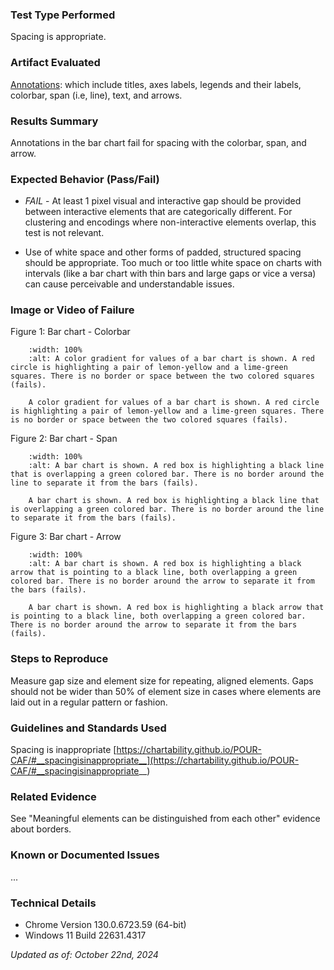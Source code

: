 ### Test Type Performed
Spacing is appropriate.

### Artifact Evaluated
[Annotations](https://docs.bokeh.org/en/latest/docs/user_guide/interaction.html): which include titles, axes labels, legends and their labels, colorbar, span (i.e, line), text, and arrows.

### Results Summary
Annotations in the bar chart fail for spacing with the colorbar, span, and arrow.

### Expected Behavior (Pass/Fail)
- *FAIL* - At least 1 pixel visual and interactive gap should be provided between interactive elements that are categorically different. For clustering and encodings where non-interactive elements overlap, this test is not relevant.

- Use of white space and other forms of padded, structured spacing should be appropriate. Too much or too little white space on charts with intervals (like a bar chart with thin bars and large gaps or vice a versa) can cause perceivable and understandable issues.

### Image or Video of Failure 
Figure 1: Bar chart - Colorbar
```{figure} ./assets/annotations_meaningful-elements_1.png
    :width: 100%
    :alt: A color gradient for values of a bar chart is shown. A red circle is highlighting a pair of lemon-yellow and a lime-green squares. There is no border or space between the two colored squares (fails).

    A color gradient for values of a bar chart is shown. A red circle is highlighting a pair of lemon-yellow and a lime-green squares. There is no border or space between the two colored squares (fails).
```

Figure 2: Bar chart - Span
```{figure} ./assets/annotations_meaningful-elements_2.png
    :width: 100%
    :alt: A bar chart is shown. A red box is highlighting a black line that is overlapping a green colored bar. There is no border around the line to separate it from the bars (fails).

    A bar chart is shown. A red box is highlighting a black line that is overlapping a green colored bar. There is no border around the line to separate it from the bars (fails).
```

Figure 3: Bar chart - Arrow
```{figure} ./assets/annotations_meaningful-elements_3.png
    :width: 100%
    :alt: A bar chart is shown. A red box is highlighting a black arrow that is pointing to a black line, both overlapping a green colored bar. There is no border around the arrow to separate it from the bars (fails).

    A bar chart is shown. A red box is highlighting a black arrow that is pointing to a black line, both overlapping a green colored bar. There is no border around the arrow to separate it from the bars (fails).
```

### Steps to Reproduce
Measure gap size and element size for repeating, aligned elements. Gaps should not be wider than 50% of element size in cases where elements are laid out in a regular pattern or fashion. 

### Guidelines and Standards Used
Spacing is inappropriate [https://chartability.github.io/POUR-CAF/#__spacingisinappropriate__](https://chartability.github.io/POUR-CAF/#__spacingisinappropriate__)

### Related Evidence
See "Meaningful elements can be distinguished from each other" evidence about borders.

### Known or Documented Issues
...

### Technical Details
- Chrome Version 130.0.6723.59 (64-bit)
- Windows 11 Build 22631.4317

*Updated as of: October 22nd, 2024*

<!-- ### Notes
A seasoned SR (screen reader) user could have the knowledge to navigate and explore webpages and graphs with more nuance, whether through manual mode switching, certain key shortcuts, etc. These tests are done by a sighted user with the SR’s default options and performed as if a new or beginner user is interacting with these elements. We would expect that all users could be able to navigate smoothly, regardless of experience levels.  -->

